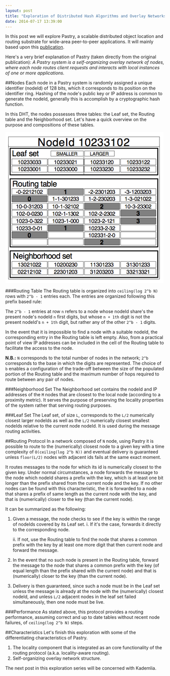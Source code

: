 ```yaml
---
layout: post
title: "Exploration of Distributed Hash Algorithms and Overlay Networks: Pastry"
date: 2014-07-17 13:39:00
---
```

In this post we will explore Pastry, a scalable distributed object location and routing substrate for wide-area peer-to-peer applications. It will mainly based upon this [publication](http://research.microsoft.com/en-us/um/people/antr/PAST/pastry.pdf).

Here's a very brief explanation of Pastry (taken directly from the original publication): *A Pastry system is a self-organizing overlay network of nodes, where each node routes client requests and interacts with local instances of one or more applications.*

##Nodes
Each node in a Pastry system is randomly assigned a unique identifier (nodeId) of 128 bits, which it corresponds to its position on the identifier ring. Hashing of the node's public key or IP address is common to generate the nodeId, generally this is accomplish by a cryptographic hash function.

In this DHT, the nodes possesses three tables: the Leaf set, the Routing table and the Neighborhood set. Let's have a quick overview on the purpose and compositions of these tables.

<img src="public/images/pastry_node.png"/>

###Routing Table
The Routing table is organized into `ceiling(log 2^b N)` rows with `2^b - 1` entries each. The entries are organized following this prefix based rule:

The `2^b - 1` entries at row `n` refers to a node whose nodeId share's the present node's nodeId `n` first digits, but whose `n + 1th` digit is not the present nodeId's `n + 1th` digit, but rather any of the other `2^b - 1` digits.

In the event that it is impossible to find a node with a suitable nodeId, the corresponding entry in the Routing table is left empty. Also, from a practical point of view IP addresses can be included in the cell of the Routing table to facilitate the access to the node.

**N.B.:** `N` corresponds to the total number of nodes in the network; `2^b` corresponds to the base in which the digits are represented. The choice of `b` enables a configuration of the trade-off between the size of the populated portion of the Routing table and the maximum number of hops required to route between any pair of nodes.

###Neighborhood Set
The Neighborhood set contains the nodeId and IP addresses of the `M` nodes that are closest to the local node (according to a proximity metric). It serves the purpose of preserving the locality properties of the system rather that serving routing purposes.

###Leaf Set
The Leaf set, of size `L`, corresponds to the `L/2` numerically closest larger nodeIds as well as the `L/2` numerically closest smallest nodeIds relative to the current node nodeId. It is used during the message routing activities.

##Routing Protocol
In a network composed of `N` node, using Pastry it is possible to route to the (numerically) closest node to a given key with a time complexity of `O(ceiling(log 2^b N))` and eventual delivery is guaranteed unless `floor(L/2)` nodes with adjacent ids fails at the same exact moment.

It routes messages to the node for which its id is numerically closest to the given key. Under normal circumstances, a node forwards the message to the node which nodeId shares a prefix with the key, which is at least one bit longer than the prefix shared from the current node and the key. If no other nodes can be found with this characteristic, the it is forwarded to a node that shares a prefix of same length as the current node with the key, and that is (numerically) closer to the key (than the current node).

It can be summarized as the following:

1. Given a message, the node checks to see if the key is within the range of nodeIds covered by its Leaf set.
    i. If it's the case, forwards it directly to the corresponding node.
	
	ii. If not, use the Routing table to find the node that shares a common prefix with the key by at least one more digit that then current node and forward the message.

2. In the event that no such node is present in the Routing table, forward the message to the node that shares a common prefix with the key (of equal length than the prefix shared with the current node) and that is (numerically) closer to the key (than the current node).

3. Delivery is then guaranteed, since such a node must be in the Leaf set unless the message is already at the node with the (numerically) closest nodeId, and unless `L/2` adjacent nodes in the leaf set failed simultaneously, then one node must be live.

###Performance
As stated above, this protocol provides a routing performance, assuming correct and up to date tables without recent node failures, of `ceiling(log 2^b N)` steps.

##Characteristics
Let's finish this exploration with some of the differentiating characteristics of Pastry.

1. The locality component that is integrated as an core functionality of the routing protocol (a.k.a. locality-aware routing).
2. Self-organizing overlay network structure.

The next post in this exploration series will be concerned with Kademlia.
